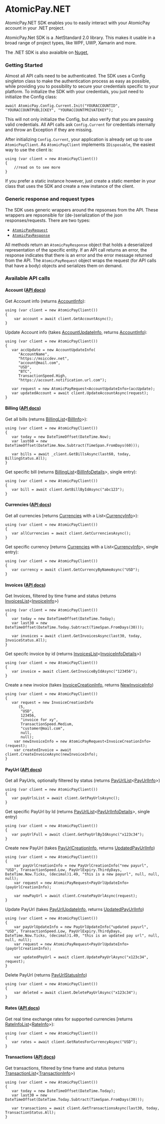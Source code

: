 # AtomicPay.NET
AtomicPay.NET SDK enables you to easily interact with your AtomicPay account in your .NET project.

AtomicPay.Net SDK is a .NetStandard 2.0 library. This makes it usable in a broad range of project types, like WPF, UWP, Xamarin and more.

The .NET SDK is also avaialble on [Nuget](https://www.nuget.org/packages/AtomicPay.Net),

### Getting Started

Almost all API calls need to be authenticated. The SDK uses a Config singleton class to make the authentication process as easy as possible, while providing you to possibility to secure your credentials specific to your platform. To initialize the SDK with your credentials, you just need to initialize the Config class:

```
await AtomicPay.Config.Current.Init("YOURACCOUNTID", "YOURACCOUNTPUBLICKEY", "YOURACCOUNTPRIVATEKEY");
```

This will not only initialize the Config, but also verify that you are passing valid credentials. All API calls ask `Config.Current` for credentials internally and throw an Exception if they are missing. 

After initializing `Config.Current`, your application is already set up to use `AtomicPayClient`. As `AtomicPayClient` implements `IDisposable`, the easiest way to use the client is:

```
using (var client = new AtomicPayClient())
{
	//read on to see more
}
```

If you prefer a static instance however, just create a static member in your class that uses the SDK and create a new instance of the client.

### Generic response and request types
The SDK uses generic wrappers around the repsonses from the API. These wrappers are repsonsible for (de-)serialization of the json responses/requests. There are two types:

+ [`AtomicPayRequest`](https://github.com/MSiccDev/AtomicPay.NET/blob/master/AtomicPay/Model/AtomicPayRequest.cs)
+ [`AtomicPayResponse`](https://github.com/MSiccDev/AtomicPay.NET/blob/master/AtomicPay/Model/AtomicPayResponse.cs)

All methods return an `AtomicPayResponse` object that holds a deserialized representation of the specific entity. If an API call returns an error, the response indicates that there is an error and the error message returned from the API. The `AtomicPayRequest` object wraps the request (for API calls that have a body) objects and serializes them on demand.

### Available API calls
#### Account ([API docs](https://atomicpay.io/api/en#resource-Account))
Get Account info (returns [AccountInfo](https://github.com/MSiccDev/AtomicPay.NET/blob/master/AtomicPay/Entity/AccountInfo.cs)):
```
using (var client = new AtomicPayClient())
{
    var account = await client.GetAccountAsync();
}
```

Update Account info (takes [AccountUpdateInfo](https://github.com/MSiccDev/AtomicPay.NET/blob/master/AtomicPay/Entity/AccountUpdateInfo.cs), returns [AccountInfo](https://github.com/MSiccDev/AtomicPay.NET/blob/master/AtomicPay/Entity/AccountInfo.cs)):
```
using (var client = new AtomicPayClient())
{
   var accUpdate = new AccountUpdateInfo(
      "AccountName",
      "https://msiccdev.net",
      "account@mail.com",
      "USD",
      "BTC",
      TransactionSpeed.High,
      "https://account.notification.url.com");

   var request = new AtomicPayRequest<AccountUpdateInfo>(accUpdate);
   var updatedAccount = await client.UpdateAccountAsync(request);
}
```

#### Billing ([API docs](https://atomicpay.io/api/en#resource-Billing))
Get all bills (returns [BillingList](https://github.com/MSiccDev/AtomicPay.NET/blob/master/AtomicPay/Entity/BillingList.cs)<[BillInfo](https://github.com/MSiccDev/AtomicPay.NET/blob/master/AtomicPay/Entity/BillInfo.cs)>):
```
using (var client = new AtomicPayClient())
{
   var today = new DateTimeOffset(DateTime.Now);
   var last60 = new DateTimeOffset(DateTime.Now.Subtract(TimeSpan.FromDays(60)));

   var bills = await _client.GetBillsAsync(last60, today, BillingStatus.All);
}
```
Get specific bill (returns [BillingList](https://github.com/MSiccDev/AtomicPay.NET/blob/master/AtomicPay/Entity/BillingList.cs)<[BillInfoDetails](https://github.com/MSiccDev/AtomicPay.NET/blob/master/AtomicPay/Entity/BillinfoDetails.cs)>, single entry):
```
using (var client = new AtomicPayClient())
{
   var bill = await client.GetBillByIdAsync("abc123");
}
```

#### Currencies ([API docs](https://atomicpay.io/api/en#resource-Currencies))
Get all currencies [returns [Currencies](https://github.com/MSiccDev/AtomicPay.NET/blob/master/AtomicPay/Entity/Currencies.cs) with a List<[CurrencyInfo](https://github.com/MSiccDev/AtomicPay.NET/blob/master/AtomicPay/Entity/CurrencyInfo.cs)>):
```
using (var client = new AtomicPayClient())
{
   var allCurrencies = await client.GetCurrenciesAsync();
}
```
Get specific currency [returns [Currencies](https://github.com/MSiccDev/AtomicPay.NET/blob/master/AtomicPay/Entity/Currencies.cs) with a List<[CurrencyInfo](https://github.com/MSiccDev/AtomicPay.NET/blob/master/AtomicPay/Entity/CurrencyInfo.cs)>, single entry):
```
using (var client = new AtomicPayClient())
{
   var currency = await client.GetCurrencyByNameAsync("USD");
}
```

#### Invoices ([API docs](https://atomicpay.io/api/en#resource-Invoices))
Get Invoices, filtered by time frame and status (returns [InvoicesList](https://github.com/MSiccDev/AtomicPay.NET/blob/master/AtomicPay/Entity/InvoicesList.cs)<[InvoiceInfo](https://github.com/MSiccDev/AtomicPay.NET/blob/master/AtomicPay/Entity/InvoiceInfo.cs)>)
```
using (var client = new AtomicPayClient())
{
   var today = new DateTimeOffset(DateTime.Today);
   var last30 = new DateTimeOffset(DateTime.Today.Subtract(TimeSpan.FromDays(30)));

   var invoices = await client.GetInvoicesAsync(last30, today, InvoiceStatus.All);
}
```

Get specifc invoice by id (returns [InvoicesList](https://github.com/MSiccDev/AtomicPay.NET/blob/master/AtomicPay/Entity/InvoicesList.cs)<[InvoiceInfoDetails](https://github.com/MSiccDev/AtomicPay.NET/blob/master/AtomicPay/Entity/InvoiceInfoDetails.cs)>)
```
using (var client = new AtomicPayClient())
{
   var invoice = await client.GetInvoiceByIdAsync("123456");
}
```

Create a new invoice (takes [InvoiceCreationInfo](https://github.com/MSiccDev/AtomicPay.NET/blob/master/AtomicPay/Entity/InvoiceCreationInfo.cs), returns [NewInvoiceInfo](https://github.com/MSiccDev/AtomicPay.NET/blob/master/AtomicPay/Entity/NewInvoiceInfo.cs))
```
using (var client = new AtomicPayClient())
{
   var request = new InvoiceCreationInfo
      (5,
       "USD",
       123456,
       "invoice for xy",
       TransactionSpeed.Medium,
       "customer@mail.com",
       null,
       null);
    var newInvoiceInfo = new AtomicPayRequest<InvoiceCreationInfo>(request);
    var createdInvoice = await client.CreateInvoiceAsync(newInvoiceInfo);
}
```

#### PayUrl ([API docs](https://atomicpay.io/api/en#resource-PayUrl))
Get all PayUrls, optionally filtered by status (returns [PayUrlList](https://github.com/MSiccDev/AtomicPay.NET/blob/master/AtomicPay/Entity/PayUrlList.cs)<[PayUrlInfo](https://github.com/MSiccDev/AtomicPay.NET/blob/master/AtomicPay/Entity/PayUrlInfo.cs)>)
```
using (var client = new AtomicPayClient())
{
   var payUrlsList = await client.GetPayUrlsAsync();
}
```

Get specific PayUrl by Id (returns [PayUrlList](https://github.com/MSiccDev/AtomicPay.NET/blob/master/AtomicPay/Entity/PayUrlList.cs)<[PayUrlInfoDetails](https://github.com/MSiccDev/AtomicPay.NET/blob/master/AtomicPay/Entity/PayUrlInfoDetails.cs)>, single entry)
```
using (var client = new AtomicPayClient())
{
   var payUrlFull = await client.GetPayUrlByIdAsync("x123c34");
}
```

Create new PayUrl (takes [PayUrlCreationInfo](https://github.com/MSiccDev/AtomicPay.NET/blob/master/AtomicPay/Entity/PayUrlCreationInfo.cs), returns [UpdatedPayUrlInfo](https://github.com/MSiccDev/AtomicPay.NET/blob/master/AtomicPay/Entity/UpdatedPayUrlInfo.cs))
```
using (var client = new AtomicPayClient())
{
    var payUrlCreationInfo = new PayUrlCreationInfo("new payurl", "USD", TransactionSpeed.Low, PayUrlExpiry.ThirdyDays, DateTime.Now.Ticks, (decimal)1.49, "this is a new payurl", null, null, null);
    var request = new AtomicPayRequest<PayUrlUpdateInfo>(payUrlCreationInfo);

    var newPayUrl = await client.CreatePayUrlAsync(request);
}
```

Update PayUrl (takes [PayUrlUpdateInfo](https://github.com/MSiccDev/AtomicPay.NET/blob/master/AtomicPay/Entity/PayUrlUpdateInfo.cs), returns [UpdatedPayUrlInfo](https://github.com/MSiccDev/AtomicPay.NET/blob/master/AtomicPay/Entity/UpdatedPayUrlInfo.cs))
```
using (var client = new AtomicPayClient())
{
    var payUrlUpdateInfo = new PayUrlUpdateInfo("updated payurl", "USD", TransactionSpeed.Low, PayUrlExpiry.ThirdyDays, DateTime.Now.Ticks, (decimal)1.49, "this is an updated pay url", null, null, null);
    var request = new AtomicPayRequest<PayUrlUpdateInfo>(payUrlCreationInfo);

    var updatedPayUrl = await client.UpdatePayUrlAsync("x123c34", request);
}
```

Delete PayUrl (returns [PayUrlStatusInfo](https://github.com/MSiccDev/AtomicPay.NET/blob/master/AtomicPay/Entity/PayUrlStatusInfo.cs))
```
using (var client = new AtomicPayClient())
{
    var deleted = await client.DeletePayUrlAsync("x123c34");
}
```


#### Rates ([API docs](https://atomicpay.io/api/en#resource-Rates))
Get real time exchange rates for supported currencies [returns [RateInfoList](https://github.com/MSiccDev/AtomicPay.NET/blob/master/AtomicPay/Entity/RateInfoList.cs)<[RateInfo](https://github.com/MSiccDev/AtomicPay.NET/blob/master/AtomicPay/Entity/RateInfo.cs)>):
```
using (var client = new AtomicPayClient())
{
   var rates = await client.GetRatesForCurrencyAsync("USD");
}
```

#### Transactions ([API docs](https://atomicpay.io/api/en#resource-Transactions))
Get transactions, filtered by time frame and status (returns [TransactionList](https://github.com/MSiccDev/AtomicPay.NET/blob/master/AtomicPay/Entity/TransactionList.cs)<[TransactionInfo](https://github.com/MSiccDev/AtomicPay.NET/blob/master/AtomicPay/Entity/TransactionInfo.cs)>)
```
using (var client = new AtomicPayClient())
{
   var today = new DateTimeOffset(DateTime.Today);
   var last30 = new DateTimeOffset(DateTime.Today.Subtract(TimeSpan.FromDays(30)));

   var transactions = await client.GetTransactionsAsync(last30, today, TransactionStatus.All);
}
```










